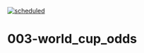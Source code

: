 [![scheduled](https://github.com/ajhillman-ddj/003-world_cup_odds/actions/workflows/scheduledMain.yml/badge.svg)](https://github.com/ajhillman-ddj/003-world_cup_odds/actions/workflows/scheduledMain.yml)

# 003-world_cup_odds
 
